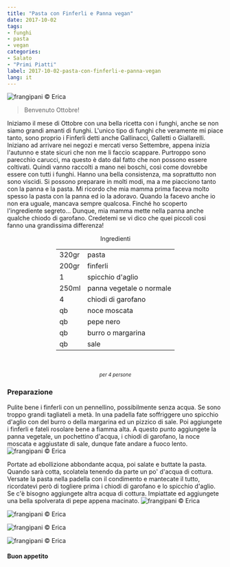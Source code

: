 ```yaml
---
title: "Pasta con Finferli e Panna vegan"
date: 2017-10-02
tags:
- funghi
- pasta 
- vegan
categories:
- Salato
- "Primi Piatti"
label: 2017-10-02-pasta-con-finferli-e-panna-vegan
lang: it
---
```

![](header.jpg "frangipani © Erica")

> Benvenuto Ottobre!

Iniziamo il mese di Ottobre con una bella ricetta con i funghi, anche se non siamo grandi amanti di funghi. L'unico tipo di funghi che veramente mi piace tanto, sono proprio i Finferli detti anche Gallinacci, Galletti o Giallarelli. Iniziano ad arrivare nei negozi e mercati verso Settembre, appena inizia l'autunno e state sicuri che non me li faccio scappare. Purtroppo sono parecchio carucci, ma questo è dato dal fatto che non possono essere coltivati. Quindi vanno raccolti a mano nei boschi, così come dovrebbe essere con tutti i funghi. Hanno una bella consistenza, ma soprattutto non sono viscidi. Si possono preparare in molti modi, ma a me piacciono tanto con la panna e la pasta. Mi ricordo che mia mamma prima faceva molto spesso la pasta con la panna ed io la adoravo. Quando la facevo anche io non era uguale, mancava sempre qualcosa. Finché ho scoperto l'ingrediente segreto... Dunque, mia mamma mette nella panna anche qualche chiodo di garofano. Credetemi se vi dico che quei piccoli cosi fanno una grandissima differenza!

<div id="wrapper" style="text-align: center">
  <div id="yourdiv" style="display: inline-block;">
    <div class="ingredients">
      <div class="ingredients-title">Ingredienti</div>
      <table>
        <tbody>
          <tr>
            <td>320gr</td>
            <td>pasta</td>
          </tr>
          <tr>
            <td>200gr</td>
            <td>finferli</td>
          </tr>
          <tr>
            <td>1</td>
            <td>spicchio d'aglio</td>
          </tr>
          <tr>
            <td>250ml</td>
            <td>panna vegetale o normale</td>
          </tr>
          <tr>
             <td>4</td>
            <td>chiodi di garofano</td>
          </tr>
          <tr>
            <td>qb</td>
            <td>noce moscata</td>
          </tr>
          <tr>
            <td>qb</td>
            <td>pepe nero</td>
          </tr>
          <tr> 
            <td>qb</td>
            <td>burro o margarina</td>
          </tr>
          <tr>
            <td>qb</td>
            <td>sale</td>
          </tr>
        </tbody>
      </table>
      <br></br>
      <i class="pull-right" style="font-size: 80%;">per 4 persone</i>
    </div>
  </div>
</div>


<h3>
  <font color="grey">
    <i class="fa fa-cogs"></i>
  </font> Preparazione
</h3>

Pulite bene i finferli con un pennellino, possibilmente senza acqua. Se sono troppo grandi tagliateli a metà. In una padella fate soffriggere uno spicchio d'aglio con del burro o della margarina ed un pizzico di sale. Poi aggiungete i finferli e fateli rosolare bene a fiamma alta. A questo punto aggiungete la panna vegetale, un pochettino d'acqua, i chiodi di garofano, la noce moscata e aggiustate di sale, dunque fate andare a fuoco lento.
![](padella.jpg "frangipani © Erica")

Portate ad ebollizione abbondante acqua, poi salate e buttate la pasta. Quando sarà cotta, scolatela tenendo da parte un po' d'acqua di cottura. Versate la pasta nella padella con il condimento e mantecate il tutto, ricordatevi però di togliere prima i chiodi di garofano e lo spicchio d'aglio. Se c'è bisogno aggiungete altra acqua di cottura. Impiattate ed aggiungete una bella spolverata di pepe appena macinato.
![](risultato1.jpg "frangipani © Erica")

![](risultato2.jpg "frangipani © Erica")

![](risultato3.jpg "frangipani © Erica")

![](risultato4.jpg "frangipani © Erica")

<h4>Buon appetito
  <font color="red">
    <i class="fa fa-smile-o"></i>
  </font>
</h4>
